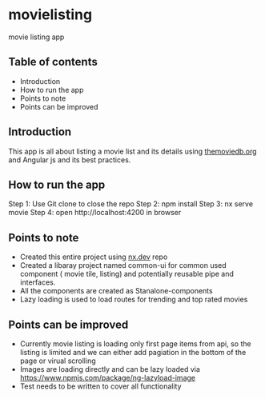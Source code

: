 # movielisting
movie listing app


## Table of contents

- Introduction
- How to run the app
- Points to note
- Points can be improved

## Introduction

This app is all about listing a movie list and its details using [themoviedb.org](https://developers.themoviedb.org/3/getting-started/introduction) and Angular js and its best practices.

## How to run the app

Step 1: Use Git clone to close the repo 
Step 2: npm install
Step 3: nx serve movie
Step 4: open http://localhost:4200 in browser

## Points to note

- Created this entire project using [nx.dev](https://nx.dev) repo
- Created a libaray project named common-ui for common used component ( movie tile,  listing) and potentially reusable pipe and interfaces. 
- All the components are created as Stanalone-components 
- Lazy loading is used to load routes for trending and top rated movies

## Points can be improved

- Currently movie listing is loading only first page items from api, so the listing is limited and we can either add pagiation in the bottom of the page or virual scrolling 
- Images are loading directly and can be lazy loaded via https://www.npmjs.com/package/ng-lazyload-image
- Test needs to be written to cover all functionality 

